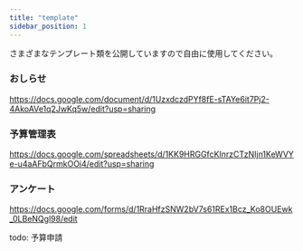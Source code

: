 ```yaml
---
title: "template"
sidebar_position: 1
---
```


さまざまなテンプレート類を公開していますので自由に使用してください。

### おしらせ

https://docs.google.com/document/d/1UzxdczdPYf8fE-sTAYe6it7Pj2-4AkoAVe1q2JwKq5w/edit?usp=sharing

### 予算管理表

https://docs.google.com/spreadsheets/d/1KK9HRGGfcKInrzCTzNIjn1KeWVYe-u4aAFbQrmkOOi4/edit?usp=sharing

### アンケート

https://docs.google.com/forms/d/1RraHfzSNW2bV7s61REx1Bcz_Ko8OUEwk_0LBeNQgl98/edit

todo:
予算申請
